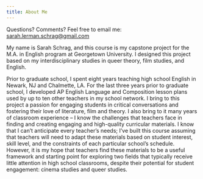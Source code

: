 ```yaml
---
title: About Me
---
```

Questions? Comments? Feel free to email me: [sarah.lerman.schrag@gmail.com](mailto:sarah.lerman.schrag@gmail.com)

 My name is Sarah Schrag, and this course is my capstone project for the M.A. in English program at Georgetown University. I designed this project based on my interdisciplinary studies in queer theory, film studies, and English.

 Prior to graduate school, I spent eight years teaching high school English in Newark, NJ and Chalmette, LA. For the last three years prior to graduate school, I developed AP English Language and Composition lesson plans used by up to ten other teachers in my school network. I bring to this project a passion for engaging students in critical conversations and fostering their love of literature, film and theory. I also bring to it many years of classroom experience – I know the challenges that teachers face in finding and creating engaging and high-quality curricular materials. I know that I can’t anticipate every teacher’s needs; I’ve built this course assuming that teachers will need to adapt these materials based on student interest, skill level, and the constraints of each particular school’s schedule. However, it is my hope that teachers find these materials to be a useful framework and starting point for exploring two fields that typically receive little attention in high school classrooms, despite their potential for student engagement: cinema studies and queer studies.
